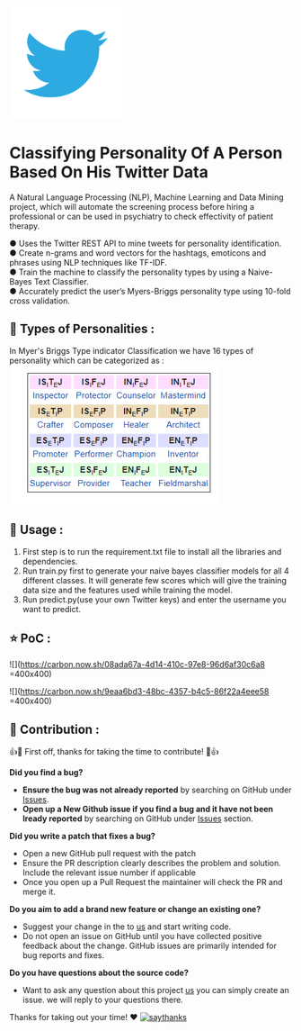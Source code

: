 
<p align="left">
    <img width="200" height="200" src="Images/twitter.webp">
</p>

# Classifying Personality Of A Person Based On His Twitter Data


A Natural Language Processing (NLP), Machine Learning and Data Mining project, which will automate the screening process before hiring a professional or can be used in psychiatry to check effectivity of patient therapy.  <br />

● Uses the Twitter REST API to mine tweets for personality identification.  
● Create n-grams and word vectors for the hashtags, emoticons and phrases using NLP techniques like TF-IDF.  
● Train the machine to classify the personality types by using a Naive-Bayes Text Classifier.  
● Accurately predict the user’s Myers-Briggs personality type using 10-fold cross validation.  

## :rainbow: Types of Personalities :

In Myer's Briggs Type indicator Classification we have 16 types of personality which can be categorized as :<br />
![](Images/Types.png)

## :rocket: Usage :

1. First step is to run the requirement.txt file to install all the libraries and dependencies.
1. Run train.py first to generate your naive bayes classifier models for all 4 different classes. It will generate few scores which will give the training data size and the features used while training the model.
1. Run predict.py(use your own Twitter keys) and enter the username you want to predict.   

## :star: PoC :
![](https://carbon.now.sh/08ada67a-4d14-410c-97e8-96d6af30c6a8 =400x400)

![](https://carbon.now.sh/9eaa6bd3-48bc-4357-b4c5-86f22a4eee58 =400x400)


## :palm_tree: Contribution : 


:+1::tada: First off, thanks for taking the time to contribute! :tada::+1:


**Did you find a bug?**

* **Ensure the bug was not already reported** by searching on GitHub under [Issues](https://github.com/heitorsampaio/Personality-Classification-Based-on-Twitter-Data/issues).
* **Open up a New Github issue if you find a bug and it have not been lready reported** by searching on GitHub under [Issues](https://github.com/heitorsampaio/Personality-Classification-Based-on-Twitter-Data/issues) section.

**Did you write a patch that fixes a bug?**

* Open a new GitHub pull request with the patch
* Ensure the PR description clearly describes the problem and solution. Include the relevant issue number if applicable
* Once you open up a Pull Request the maintainer will check the PR and merge it.

**Do you aim to add a brand new feature or change an existing one?**

* Suggest your change in the to [us](https://github.com/heitorsampaio/Personality-Classification-Based-on-Twitter-Data) and start writing code.
* Do not open an issue on GitHub until you have collected positive feedback about the change. GitHub issues are primarily intended for bug reports and fixes.

**Do you have questions about the source code?**

* Want to ask any question about this project [us](https://github.com/heitorsampaio/Personality-Classification-Based-on-Twitter-Data) you can simply create an issue. we will reply to your questions there.

Thanks for taking out your time! :heart:
[![saythanks](https://img.shields.io/badge/say-thanks-ff69b4.svg)](https://github.com/heitorsampaio/Personality-Classification-Based-on-Twitter-Data)
